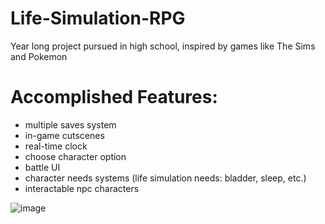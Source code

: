# Life-Simulation-RPG
Year long project pursued in high school, inspired by games like The Sims and Pokemon

# Accomplished Features:
- multiple saves system
- in-game cutscenes
- real-time clock
- choose character option
- battle UI
- character needs systems (life simulation needs: bladder, sleep, etc.)
- interactable npc characters

![image](https://user-images.githubusercontent.com/15644940/78076577-b1867100-7374-11ea-9fb5-087e7a959039.png)

